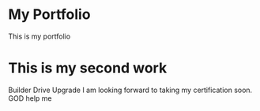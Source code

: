 # My Portfolio
This is my portfolio

# This is my second work
Builder Drive Upgrade
I am looking forward to taking my certification soon. GOD help me

